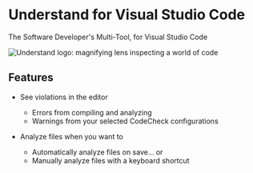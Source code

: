 # Understand for Visual Studio Code

The Software Developer's Multi-Tool, for Visual Studio Code

![Understand logo: magnifying lens inspecting a world of code](https://github.com/stinb/UserverVscode/blob/main/logo/logoColor.png "Understand: The Software Developer's Multi-Tool")

## Features

* See violations in the editor
	* Errors from compiling and analyzing
	* Warnings from your selected CodeCheck configurations

* Analyze files when you want to
	* Automatically analyze files on save... or
	* Manually analyze files with a keyboard shortcut
